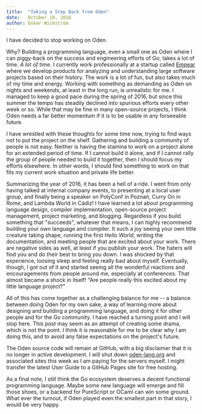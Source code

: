 ```yaml
---
title:  "Taking a Step Back from Oden"
date:   October 10, 2016
author: Oskar Wickström
---
```


I have decided to stop working on Oden.

Why? Building a programming language, even a small one as Oden where I can
piggy-back on the success and engineering efforts of Go, takes a lot of time.
*A lot of time.* I currently work professionally at a startup called
[Empear](https://codescene.com/) where we develop products for analyzing and
understanding large software projects based on their history. The work is a lot
of fun, but also takes much of my time and energy. Working with something as
demanding as Oden on nights and weekends, at least in the long run, is
unrealistic for me. I managed to keep a good pace during the spring of 2016,
but since this summer the tempo has steadily declined into spurious efforts
every other week or so. While that may be fine in many open-source projects, I
think Oden needs a far better momentum if it is to be usable in any forseeable
future.

I have wrestled with these thoughts for some time now, trying to find ways not
to put the project on the shelf. Gathering and building a community of people
is not easy. Neither is having the stamina to work on a project alone for an
extended period of time. If I cannot build it alone, and if I cannot rally the
group of people needed to build it together, then I should focus my efforts
elsewhere. In other words, I should find something to work on that fits my
current work situation and private life better.

Summarizing the year of 2016, it has been a hell of a ride. I went from only
having talked at internal company events, to presenting at a local user group,
and finally being a speaker on PolyConf in Poznań, Curry On in Rome, and
Lambda World in Cádiz! I have learned a lot about programming language
design, compiler implementation, open-source project management, project
marketing, and blogging. Regardless if you build something that "succeeds",
whatever that means, I can highly recommend building your own language and
compiler. It such a joy seeing your own little creature taking shape, running
the first *Hello World*, writing the documentation, and meeting people that
are excited about your work.  There are negative sides as well, at least if
you publish your work. The haters will find you and do their best to bring
you down. I was shocked by that experience, loosing sleep and feeling really
bad about myself.  Eventually, though, I got out of it and started seeing all
the wonderful reactions and encouragements from people around me, especially
at conferences. That almost became a shock in itself! "Are people really this
excited about my little language project?"

All of this has come together as a challenging balance for me -- a balance
between doing Oden for my own sake, a way of learning more about designing and
building a programming language, and doing it for other people and for the Go
community. I have reached a turning point and I will stop here. This post may
seem as an attempt of creating some drama, which is not the point. I think it
is reasonable for me to be clear why I am doing this, and to avoid any false
expectations on the project's future.

The Oden source code will remain at GitHub, with a big disclaimer that it is no
longer in active development. I will shut down [oden-lang.org](https://oden-lang.org/)
and associated sites this week as I am paying for the servers myself. I might
transfer the latest User Guide to a GitHub Pages site for free hosting.

As a final note, I still think the Go ecosystem deserves a decent functional
programming language. Maybe some new language will emerge and fill those shoes,
or a backend for PureScript or OCaml can win some ground.  What ever the
turnout, if Oden played even the smallest part in that story, I would be very
happy.
